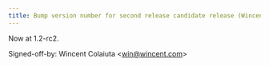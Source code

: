 ```yaml
---
title: Bump version number for second release candidate release (Wincent Strings Utility, 31f3bb5)
---
```


Now at 1.2-rc2.

Signed-off-by: Wincent Colaiuta &lt;win@wincent.com&gt;
